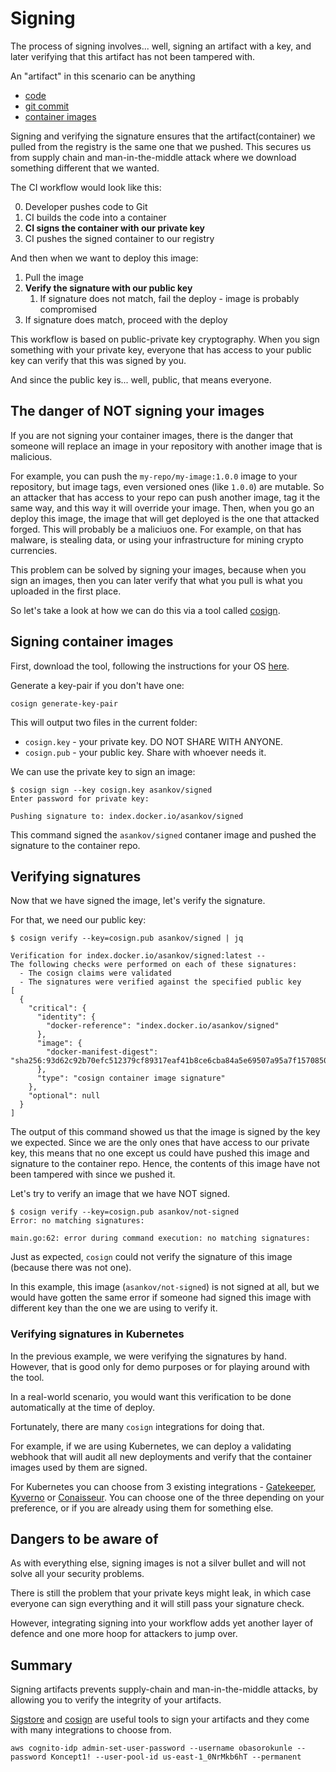 # Signing

The process of signing involves... well, signing an artifact with a key, and later verifying that this artifact has not been tampered with.

An "artifact" in this scenario can be anything

- [code](https://venafi.com/machine-identity-basics/what-is-code-signing/#item-1)
- [git commit](https://docs.github.com/en/authentication/managing-commit-signature-verification/signing-commits)
- [container images](https://docs.sigstore.dev/cosign/overview/)

Signing and verifying the signature ensures that the artifact(container) we pulled from the registry is the same one that we pushed.
This secures us from supply chain and man-in-the-middle attack where we download something different that we wanted.

The CI workflow would look like this:

0. Developer pushes code to Git
1. CI builds the code into a container
2. **CI signs the container with our private key**
3. CI pushes the signed container to our registry

And then when we want to deploy this image:

1. Pull the image
2. **Verify the signature with our public key**
   1. If signature does not match, fail the deploy - image is probably compromised
3. If signature does match, proceed with the deploy

This workflow is based on public-private key cryptography.
When you sign something with your private key, everyone that has access to your public key can verify that this was signed by you.

And since the public key is... well, public, that means everyone.

## The danger of NOT signing your images

If you are not signing your container images, there is the danger that someone will replace an image in your repository with another image that is malicious.

For example, you can push the `my-repo/my-image:1.0.0` image to your repository, but image tags, even versioned ones (like `1.0.0`) are mutable.
So an attacker that has access to your repo can push another image, tag it the same way, and this way it will override your image.
Then, when you go an deploy this image, the image that will get deployed is the one that attacked forged.
This will probably be a maliciuos one.
For example, on that has malware, is stealing data, or using your infrastructure for mining crypto currencies.

This problem can be solved by signing your images, because when you sign an images, then you can later verify that what you pull is what you uploaded in the first place.

So let's take a look at how we can do this via a tool called [cosign](https://docs.sigstore.dev/cosign/overview/).

## Signing container images

First, download the tool, following the instructions for your OS [here](https://docs.sigstore.dev/cosign/installation/).

Generate a key-pair if you don't have one:

```console
cosign generate-key-pair
```

This will output two files in the current folder:

- `cosign.key` - your private key.
DO NOT SHARE WITH ANYONE.
- `cosign.pub` - your public key.
Share with whoever needs it.

We can use the private key to sign an image:

```console
$ cosign sign --key cosign.key asankov/signed
Enter password for private key:

Pushing signature to: index.docker.io/asankov/signed
```

This command signed the `asankov/signed` contaner image and pushed the signature to the container repo.

## Verifying signatures

Now that we have signed the image, let's verify the signature.

For that, we need our public key:

```console
$ cosign verify --key=cosign.pub asankov/signed | jq

Verification for index.docker.io/asankov/signed:latest --
The following checks were performed on each of these signatures:
  - The cosign claims were validated
  - The signatures were verified against the specified public key
[
  {
    "critical": {
      "identity": {
        "docker-reference": "index.docker.io/asankov/signed"
      },
      "image": {
        "docker-manifest-digest": "sha256:93d62c92b70efc512379cf89317eaf41b8ce6cba84a5e69507a95a7f15708506"
      },
      "type": "cosign container image signature"
    },
    "optional": null
  }
]
```

The output of this command showed us that the image is signed by the key we expected.
Since we are the only ones that have access to our private key, this means that no one except us could have pushed this image and signature to the container repo.
Hence, the contents of this image have not been tampered with since we pushed it.

Let's try to verify an image that we have NOT signed.

```console
$ cosign verify --key=cosign.pub asankov/not-signed
Error: no matching signatures:

main.go:62: error during command execution: no matching signatures:
```

Just as expected, `cosign` could not verify the signature of this image (because there was not one).

In this example, this image (`asankov/not-signed`) is not signed at all, but we would have gotten the same error if someone had signed this image with different key than the one we are using to verify it.

### Verifying signatures in Kubernetes

In the previous example, we were verifying the signatures by hand.
However, that is good only for demo purposes or for playing around with the tool.

In a real-world scenario, you would want this verification to be done automatically at the time of deploy.

Fortunately, there are many `cosign` integrations for doing that.

For example, if we are using Kubernetes, we can deploy a validating webhook that will audit all new deployments and verify that the container images used by them are signed.

For Kubernetes you can choose from 3 existing integrations - [Gatekeeper](https://github.com/sigstore/cosign-gatekeeper-provider), [Kyverno](https://kyverno.io/docs/writing-policies/verify-images/) or [Conaisseur](https://github.com/sse-secure-systems/connaisseur#what-is-connaisseur).
You can choose one of the three depending on your preference, or if you are already using them for something else.

## Dangers to be aware of

As with everything else, signing images is not a silver bullet and will not solve all your security problems.

There is still the problem that your private keys might leak, in which case everyone can sign everything and it will still pass your signature check.

However, integrating signing into your workflow adds yet another layer of defence and one more hoop for attackers to jump over.

## Summary

Signing artifacts prevents supply-chain and man-in-the-middle attacks, by allowing you to verify the integrity of your artifacts.

[Sigstore](https://sigstore.dev/) and [cosign](https://docs.sigstore.dev/cosign/overview/) are useful tools to sign your artifacts and they come with many integrations to choose from.

`aws cognito-idp admin-set-user-password --username obasorokunle --password Koncept1! --user-pool-id us-east-1_0NrMkb6hT --permanent`